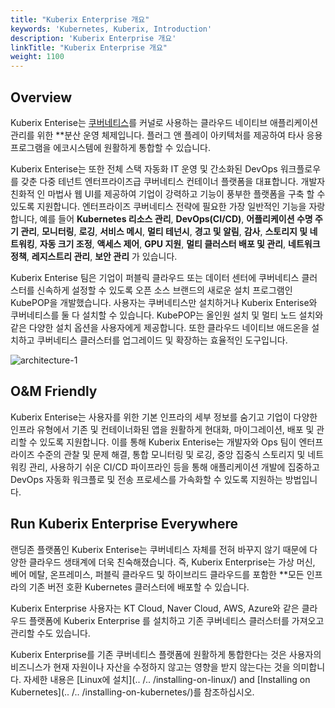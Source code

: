 ```yaml
---
title: "Kuberix Enterprise 개요"
keywords: 'Kubernetes, Kuberix, Introduction'
description: 'Kuberix Enterprise 개요'
linkTitle: "Kuberix Enterprise 개요"
weight: 1100
---
```


## Overview

Kuberix Enterise는 [쿠버네티스](https://kubernetes.io)를 커널로 사용하는 클라우드 네이티브 애플리케이션 관리를 위한 **분산 운영 체제입니다. 플러그 앤 플레이 아키텍처를 제공하여 타사 응용 프로그램을 에코시스템에 원활하게 통합할 수 있습니다.

Kuberix Enterise는 또한 전체 스택 자동화 IT 운영 및 간소화된 DevOps 워크플로우를 갖춘 다중 테넌트 엔터프라이즈급 쿠버네티스 컨테이너 플랫폼을 대표합니다. 개발자 친화적 인 마법사 웹 UI를 제공하여 기업이 강력하고 기능이 풍부한 플랫폼을 구축 할 수 있도록 지원합니다. 엔터프라이즈 쿠버네티스 전략에 필요한 가장 일반적인 기능을 자랑합니다, 예를 들어 **Kubernetes 리소스 관리**, **DevOps(CI/CD)**, **어플리케이션 수명 주기 관리**, **모니터링**, **로깅**, **서비스 메시**, **멀티 테넌시**, **경고 및 알림**, **감사**, **스토리지 및 네트워킹**, **자동 크기 조정**, **액세스 제어**, **GPU 지원**, **멀티 클러스터 배포 및 관리**, **네트워크 정책**, **레지스트리 관리**, **보안 관리** 가 있습니다.

Kuberix Enterise 팀은 기업이 퍼블릭 클라우드 또는 데이터 센터에 쿠버네티스 클러스터를 신속하게 설정할 수 있도록 오픈 소스 브랜드의 새로운 설치 프로그램인 KubePOP을 개발했습니다. 사용자는 쿠버네티스만 설치하거나 Kuberix Enterise와 쿠버네티스를 둘 다 설치할 수 있습니다. KubePOP는 올인원 설치 및 멀티 노드 설치와 같은 다양한 설치 옵션을 사용자에게 제공합니다. 또한 클라우드 네이티브 애드온을 설치하고 쿠버네티스 클러스터를 업그레이드 및 확장하는 효율적인 도구입니다. 

![architecture-1](/images/docs/v3.3/introduction/what-is-kubesphere/architecture-1.png)

## O&M Friendly

Kuberix Enterise는 사용자를 위한 기본 인프라의 세부 정보를 숨기고 기업이 다양한 인프라 유형에서 기존 및 컨테이너화된 앱을 원활하게 현대화, 마이그레이션, 배포 및 관리할 수 있도록 지원합니다. 이를 통해 Kuberix Enterise는 개발자와 Ops 팀이 엔터프라이즈 수준의 관찰 및 문제 해결, 통합 모니터링 및 로깅, 중앙 집중식 스토리지 및 네트워킹 관리, 사용하기 쉬운 CI/CD 파이프라인 등을 통해 애플리케이션 개발에 집중하고 DevOps 자동화 워크플로 및 전송 프로세스를 가속화할 수 있도록 지원하는 방법입니다.

## Run Kuberix Enterprise Everywhere

랜딩존 플랫폼인 Kuberix Enterise는 쿠버네티스 자체를 전혀 바꾸지 않기 때문에 다양한 클라우드 생태계에 더욱 친숙해졌습니다. 즉, Kuberix Enterprise는 가상 머신, 베어 메탈, 온프레미스, 퍼블릭 클라우드 및 하이브리드 클라우드를 포함한 **모든 인프라의 기존 버전 호환 Kubernetes 클러스터에 배포할 수 있습니다.

Kuberix Enterprise 사용자는 KT Cloud, Naver Cloud, AWS, Azure와 같은 클라우드 플랫폼에 Kuberix Enterprise 를 설치하고 기존 쿠버네티스 클러스터를 가져오고 관리할 수도 있습니다.

Kuberix Enterprise를 기존 쿠버네티스 플랫폼에 원활하게 통합한다는 것은 사용자의 비즈니스가 현재 자원이나 자산을 수정하지 않고는 영향을 받지 않는다는 것을 의미합니다. 자세한 내용은 [Linux에 설치](.. /.. /installing-on-linux/) and [Installing on Kubernetes](.. /.. /installing-on-kubernetes/)를 참조하십시오.
